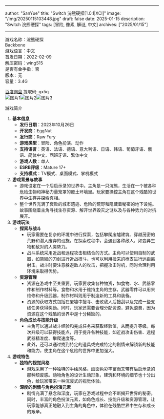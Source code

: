
---
author: "SanYue"
title: "Switch 浣熊硬探[1.0.1|XCI]"
image: "/img/20250115103448.jpg"
draft: false
date: 2025-01-15
description: "Switch 浣熊硬探"
tags: [冒险, 像素, 解谜, 中文]
archives: ["2025/01/15"]

---

游戏名称：浣熊硬探   
Backbone    
游戏语言：中文  
首发日期：2022-02-09  
解压密码：wing515  
是否有金手指：否  
版本：无   
容量：3.4G

[百度网盘](https://pan.baidu.com/s/1g2SIY9Yi1uiTd3cX-Kjiyg) 提取码: qx5q  
![图片1](/img/73a3d.jpg)![图片2](/img/f2aa82.jpg)![图片3](/img/950f52.jpg)  

游戏简介  
1. **基本信息**
   - **发行日期**：2023年10月26日
   - **开发商**：EggNut
   - **发行商**：Raw Fury
   - **游戏类型**：冒险、角色扮演、动作
   - **支持语言**：英语、法语、德语、意大利语、日语、韩语、葡萄牙语、俄语、简体中文、西班牙语、繁体中文
   - **游戏人数**：单人
   - **ESRB评级**：Mature 17+
   - **支持模式**：TV模式、桌面模式、掌机模式
2. **游戏背景与故事**
   - 游戏设定在一个后启示录的世界中。主角是一只浣熊，生活在一个被各种危险生物和神秘力量笼罩的废土环境里。玩家要操控主角在这个残酷的世界中生存并探索真相。
   - 整个世界充满了衰败的城市遗迹、危险的荒野和隐藏着秘密的地下设施。故事围绕着主角寻找生存资源、解开世界毁灭之谜以及与各种势力的对抗展开。
3. **游戏玩法**
   - **探索与战斗**
     - 玩家需要在复杂的环境中进行探索，包括攀爬废墟建筑、穿越茂密的荒野和潜入废弃的设施。在探索过程中，会遇到各种敌人，如变异生物和敌对的人类势力。
     - 战斗系统采用近战和远程攻击相结合的方式。主角可以使用自制的武器，如简陋的刀剑进行近战搏斗，也可以利用捡来的枪支进行远距离射击。战斗时要注意躲避敌人的攻击，把握攻击时机，同时合理利用环境来取得优势。
   - **资源管理**
     - 资源在游戏中至关重要。玩家要收集各种物资，如食物、水、武器零件和制作材料等。食物和水用于维持主角的生存，武器零件可以用来维修和升级武器，制作材料则用于制造新的工具和装备。
     - 资源的获取方式包括在废墟中搜寻、击败敌人后搜刮以及完成一些支线任务获得奖励。同时，玩家还需要合理分配资源，避免浪费，因为资源在这个残酷的世界中是十分稀缺的。
   - **角色成长与技能升级**
     - 主角可以通过战斗经验和完成任务来获取经验值，从而提升等级。每次升级可以获得技能点，用于提升各种技能，如近战攻击伤害、远程武器精准度、攀爬速度等。
     - 此外，还可以通过找到特定的道具或完成特定的剧情来解锁新的技能和能力，使主角在这个危险的世界中更加强大。
4. **游戏特色**
   - **独特的视觉风格**
     - 游戏采用了一种独特的手绘风格，画面色彩丰富而又带有后启示录的那种颓废感。动物角色的设计生动形象，建筑和环境的细节也十分出色，给玩家带来一种沉浸式的视觉体验。
   - **深度的剧情与角色扮演元素**
     - 剧情充满了悬念和深度，玩家在游戏过程中会不断揭开世界的秘密。同时，丰富的角色扮演元素，如角色成长、技能升级和资源管理，让玩家能够真正地融入到主角的角色中，体验在残酷世界中生存和成长的艰辛。
